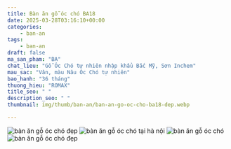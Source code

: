 ```yaml
---
title: Bàn ăn gỗ óc chó BA18
date: 2025-03-28T03:16:10+00:00
categories:
    - ban-an
tags:
    - ban-an
draft: false
ma_san_pham: "BA"
chat_lieu: "Gỗ Óc Chó tự nhiên nhập khẩu Bắc Mỹ, Sơn Inchem"
mau_sac: "Vân, màu Nâu Óc Chó tự nhiên"
bao_hanh: "36 tháng"
thuong_hieu: "ROMAX"
title_seo: " "
description_seo: " "
thumbnail: img/thumb/ban-an/ban-an-go-oc-cho-ba18-dep.webp

---
```

![bàn ăn gỗ óc chó đẹp](/img/ban-an/ba18/ban-an-go-oc-cho-ba18-1.webp)
![bàn ăn gỗ óc chó tại hà nội](/img/ban-an/ba18/ban-an-go-oc-cho-ba18-2.webp)
![bàn ăn gỗ óc chó](/img/ban-an/ba18/ban-an-go-oc-cho-ba18-3.webp)
![bàn ăn gỗ óc chó đẹp](/img/ban-an/ba18/ban-an-go-oc-cho-ba18-4.webp)